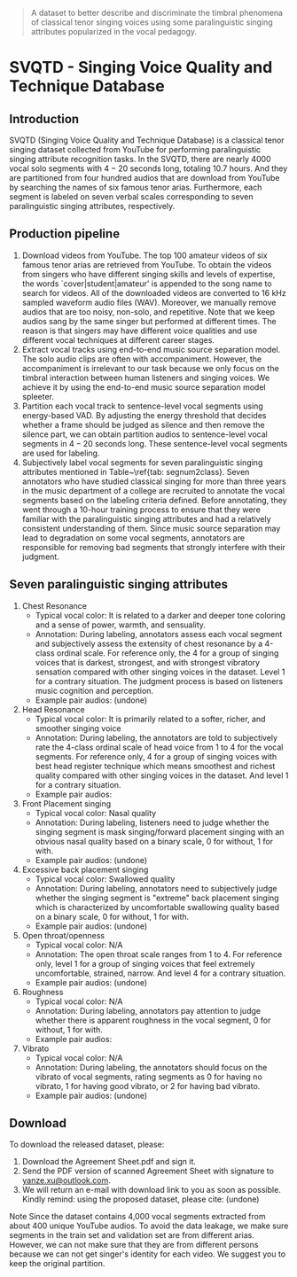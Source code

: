 

> A dataset to better describe and discriminate the timbral phenomena of classical tenor singing voices using some paralinguistic singing attributes popularized in the vocal pedagogy.

# SVQTD - Singing Voice Quality and Technique Database
## Introduction
SVQTD (Singing Voice Quality and Technique Database) is a classical tenor singing dataset collected from YouTube for performing paralinguistic singing attribute recognition tasks. In the SVQTD, there are nearly 4000 vocal solo segments with $4 - 20$ seconds long, totaling 10.7 hours. And they are partitioned from four hundred audios that are download from YouTube by searching the names of six famous tenor arias. Furthermore, each segment is labeled on seven verbal scales corresponding to seven paralinguistic singing attributes, respectively. 

## Production pipeline
1.  Download videos from YouTube. The top 100 amateur videos of six famous tenor arias are retrieved from YouTube. To obtain the videos from singers who have different singing skills and levels of expertise, the words `cover|student|amateur' is appended to the song name to search for videos. All of the downloaded videos are converted to 16 kHz sampled waveform audio files (WAV). Moreover, we manually remove audios that are too noisy, non-solo, and repetitive. Note that we keep audios sang by the same singer but performed at different times. The reason is that singers may have different voice qualities and use different vocal techniques at different career stages.
2.  Extract vocal tracks using end-to-end music source separation model. The solo audio clips are often with accompaniment. However, the accompaniment is irrelevant to our task because we only focus on the timbral interaction between human listeners and singing voices. We achieve it by using the end-to-end music source separation model spleeter.
3.  Partition each vocal track to sentence-level vocal segments using energy-based VAD. By adjusting the energy threshold that decides whether a frame should be judged as silence and then remove the silence part, we can obtain partition audios to sentence-level vocal segments in $4-20$ seconds long. These sentence-level vocal segments are used for labeling. 
4.  Subjectively label vocal segments for seven paralinguistic singing attributes mentioned in Table~\ref{tab: segnum2class}. Seven annotators who have studied classical singing for more than three years in the music department of a college are recruited to annotate the vocal segments based on the labeling criteria defined. Before annotating, they went through a 10-hour training process to ensure that they were familiar with the paralinguistic singing attributes and had a relatively consistent understanding of them. Since music source separation may lead to degradation on some vocal segments, annotators are responsible for removing bad segments that strongly interfere with their judgment.

## Seven paralinguistic singing attributes
1. Chest Resonance
    * Typical vocal color: It is related to a darker and deeper tone coloring and a sense of power, warmth, and sensuality.
    * Annotation: During labeling, annotators assess each vocal segment and subjectively assess the extensity of chest resonance by a 4-class ordinal scale. For reference only, the 4 for a group of singing voices that is darkest, strongest, and with strongest vibratory sensation compared with other singing voices in the dataset. Level 1 for a contrary situation. The judgment process is based on listeners music cognition and perception. 
    * Example pair audios: (undone)
2. Head Resonance
    * Typical vocal color: It is primarily related to a softer, richer, and smoother singing voice
    * Annotation: During labeling, the annotators are told to subjectively rate the 4-class ordinal scale of head voice from 1 to 4 for the vocal segments. For reference only, 4 for a group of singing voices with best head register technique which means smoothest and richest quality compared with other singing voices in the dataset. And level 1 for a contrary situation.
    * Example pair audios: 
3. Front Placement singing
    * Typical vocal color: Nasal quality
    * Annotation: During labeling, listeners need to judge whether the singing segment is mask singing/forward placement singing with an obvious nasal quality based on a binary scale, 0 for without, 1 for with.
    * Example pair audios: (undone)
4. Excessive back placement singing
    * Typical vocal color: Swallowed quality
    * Annotation: During labeling, annotators need to subjectively judge whether the singing segment is "extreme" back placement singing which is characterized by uncomfortable swallowing quality based on a binary scale, 0 for without, 1 for with.
    * Example pair audios: (undone)
5. Open throat/openness
    * Typical vocal color: N/A 
    * Annotation: The open throat scale ranges from 1 to 4. For reference only, level 1 for a group of singing voices that feel extremely uncomfortable, strained, narrow. And level 4 for a contrary situation.
    * Example pair audios: (undone)
6. Roughness
    * Typical vocal color: N/A 
    * Annotation: During labeling, annotators pay attention to judge whether there is apparent roughness in the vocal segment, 0 for without, 1 for with. 
    * Example pair audios: 
7. Vibrato
    * Typical vocal color: N/A 
    * Annotation: During labeling, the annotators should focus on the vibrato of vocal segments, rating segments as 0 for having no vibrato, 1 for having good vibrato, or 2 for having bad vibrato.
    * Example pair audios: (undone)


## Download
To download the released dataset, please:
1. Download the Agreement Sheet.pdf and sign it.
2. Send the PDF version of scanned Agreement Sheet with signature to yanze.xu@outlook.com. 
3. We will return an e-mail with download link to you as soon as possible.
Kindly remind: using the proposed dataset, please cite:
(undone)

Note
Since the dataset contains 4,000 vocal segments extracted from about 400 unique YouTube audios. To avoid the data leakage, we make sure segments in the train set and validation set are from different arias. However, we can not make sure that they are from different persons because we can not get singer's identity for each video. We suggest you to keep the original partition.
